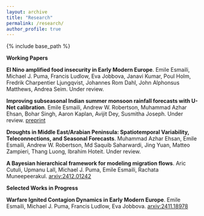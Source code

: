 ```yaml
---
layout: archive
title: "Research"
permalink: /research/
author_profile: true
---
```


{% include base_path %}


**Working Papers**

**El Nino amplified food insecurity in Early Modern Europe**. Emile Esmaili, Michael J. Puma, Francis Ludlow, Eva Jobbova, Janavi Kumar, Poul Holm, Fredrik Charpentier Ljungqvist, Johannes Rom Dahl, John Alphonsus Matthews, Andrea Seim. Under review.

**Improving subseasonal Indian summer monsoon rainfall forecasts with U-Net calibration**. Emile Esmaili, Andrew W. Robertson, Muhammad Azhar Ehsan, Bohar Singh, Aaron Kaplan, Avijit Dey, Susmitha Joseph. Under review. [preprint](https://www.researchsquare.com/article/rs-7744380/v1)

**Droughts in Middle East/Arabian Peninsula: Spatiotemporal Variability, Teleconnections, and Seasonal Forecasts**. Muhammad Azhar Ehsan, Emile Esmaili, Andrew W. Robertson, Md Saquib Saharwardi, Jing Yuan, Matteo Zampieri, Thang Luong, Ibrahim Hoteit. Under review.

**A Bayesian hierarchical framework for modeling migration flows**. Aric Cutuli, Upmanu Lall, Michael J. Puma, Emile Esmaili, Rachata Muneepeerakul. [arxiv:2412.01242](https://arxiv.org/abs/2412.01242)


**Selected Works in Progress**




**Warfare Ignited Contagion Dynamics in Early Modern Europe**. Emile Esmaili, Michael J. Puma, Francis Ludlow, Eva Jobbova. [arxiv:2411.18978](https://arxiv.org/abs/2411.18978)



